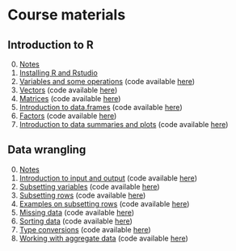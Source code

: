# Course materials

## Introduction to R
0. [Notes](https://vicpena.github.io/sta9750/introR.pdf)
1. [Installing R and Rstudio](https://www.youtube.com/watch?v=6GBZxrQyzM0)
2. [Variables and some operations](https://youtu.be/ICvvPu5hgcs) (code available [here](https://vicpena.github.io/videos/variables.R))
3. [Vectors](https://youtu.be/lu8ETrp5TxE) (code available [here](https://vicpena.github.io/R/vectors.R))
4. [Matrices](https://youtu.be/ojJ-x413pbo) (code available [here](https://vicpena.github.io/R/matrices.R))
5. [Introduction to data.frames](https://youtu.be/e7vpHDuiEo8) (code available [here](https://vicpena.github.io/R/dataframes.R)) 
6. [Factors](https://youtu.be/ua49uY2MQUM) (code available [here](https://vicpena.github.io/R/factors.R)) 
7. [Introduction to data summaries and plots](https://youtu.be/FbZHX8kXzBk) (code available [here](https://vicpena.github.io/R/summaries.R)) 

## Data wrangling
0. [Notes](https://vicpena.github.io/sta9750/wrangle1.pdf)
1. [Introduction to input and output](https://youtu.be/Y5MksUnH2S0) (code available [here](https://vicpena.github.io/R/io.R))
2. [Subsetting variables](https://youtu.be/ed-PtvZu2xw) (code available [here](https://vicpena.github.io/R/subsetvars.R))
3. [Subsetting rows](https://youtu.be/WWzZRRU7AA8) (code available [here](https://vicpena.github.io/R/subsetrows.R))
4. [Examples on subsetting rows](https://youtu.be/AFkpOrTn6BQ) (code available [here](https://vicpena.github.io/R/examplesrows.R))
5. [Missing data](https://youtu.be/xkrGEp381iA) (code available [here](https://vicpena.github.io/R/missingdata.R))
6. [Sorting data](https://youtu.be/1w7vxl_xAKA) (code available [here](https://vicpena.github.io/R/sortingdata.R))
7. [Type conversions](https://youtu.be/_6Q_r9xeg3g) (code available [here](https://vicpena.github.io/R/typeconversions.R))
8. [Working with aggregate data](https://youtu.be/RoE1XKFSPOE) (code available [here](https://vicpena.github.io/R/aggregatedata.R))
